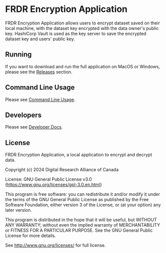 # FRDR Encryption Application

FRDR Encryption Application allows users to encrypt dataset saved on their local machine, with the dataset key encrypted with the data owner's public key. HashiCorp Vault is used as the key server to save the encrypted dataset key and users' public key.

## Running

If you want to download and run the full application on MacOS or Windows, please see the [Releases](https://github.com/frdr-dfdr/frdr_encryption_client/releases) section.

## Command Line Usage

Please see [Command Line Usage](https://github.com/frdr-dfdr/frdr_encryption_client/blob/master/doc/COMMANDLINE.md).

## Developers

Please see [Developer Docs](https://github.com/frdr-dfdr/frdr_encryption_client/blob/master/doc/README.md).

## License

FRDR Encryption Application, a local application to encrypt and decrypt data.

Copyright (c) 2024 Digital Research Alliance of Canada

License: GNU General Public License v3.0 (https://www.gnu.org/licenses/gpl-3.0.en.html)

This program is free software: you can redistribute it and/or modify it under the terms of the GNU General Public License as published by the Free Software Foundation, either version 3 of the License, or (at your option) any later version.

This program is distributed in the hope that it will be useful, but WITHOUT ANY WARRANTY; without even the implied warranty of MERCHANTABILITY or FITNESS FOR A PARTICULAR PURPOSE. See the GNU General Public License for more details.

See http://www.gnu.org/licenses/ for full license.
